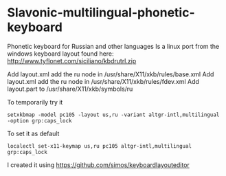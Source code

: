 # Slavonic-multilingual-phonetic-keyboard
Phonetic keyboard for Russian and other languages
Is a linux port from the windows keyboard layout found here: http://www.tyflonet.com/siciliano/kbdrutrl.zip

Add layout.xml add the ru node in /usr/share/X11/xkb/rules/base.xml
Add layout.xml add the ru node in /usr/share/X11/xkb/rules/fdev.xml
Add layout.part to /usr/share/X11/xkb/symbols/ru

To temporarily try it

    setxkbmap -model pc105 -layout us,ru -variant altgr-intl,multilingual -option grp:caps_lock

To set it as default

    localectl set-x11-keymap us,ru pc105 altgr-intl,multilingual grp:caps_lock

I created it using https://github.com/simos/keyboardlayouteditor
